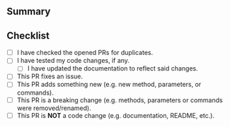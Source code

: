 ## Summary

<!-- A short description of what this PR entails. Please mention whether this PR pertains to the bot's API or commands.-->

## Checklist

<!-- Put an x inside [ ] to check it, like so: [x] -->

- [ ] I have checked the opened PRs for duplicates.
- [ ] I have tested my code changes, if any.
  - [ ] I have updated the documentation to reflect said changes.
- [ ] This PR fixes an issue.
- [ ] This PR adds something new (e.g. new method, parameters, or commands).
- [ ] This PR is a breaking change (e.g. methods, parameters or commands were removed/renamed).
- [ ] This PR is **NOT** a code change (e.g. documentation, README, etc.).
